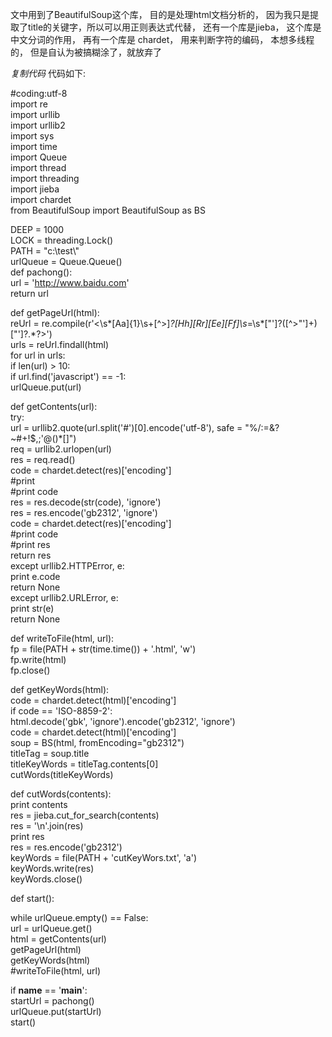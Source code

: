 文中用到了BeautifulSoup这个库， 目的是处理html文档分析的， 因为我只是提取了title的关键字，所以可以用正则表达式代替，
还有一个库是jieba， 这个库是中文分词的作用， 再有一个库是 chardet， 用来判断字符的编码， 本想多线程的， 但是自认为被搞糊涂了，就放弃了

_复制代码_ 代码如下:

  
#coding:utf-8  
import re  
import urllib  
import urllib2  
import sys  
import time  
import Queue  
import thread  
import threading  
import jieba  
import chardet  
from BeautifulSoup import BeautifulSoup as BS

  
DEEP = 1000  
LOCK = threading.Lock()  
PATH = "c:\\test\\"  
urlQueue = Queue.Queue()  
def pachong():  
url = 'http://www.baidu.com'  
return url

def getPageUrl(html):  
reUrl =
re.compile(r'<\s*[Aa]{1}\s+[^>]*?[Hh][Rr][Ee][Ff]\s*=\s*[\"\']?([^>\"\']+)[\"\']?.*?>')  
urls = reUrl.findall(html)  
for url in urls:  
if len(url) > 10:  
if url.find('javascript') == -1:  
urlQueue.put(url)

def getContents(url):  
try:  
url = urllib2.quote(url.split('#')[0].encode('utf-8'), safe =
"%/:=&?~#+!$,;'@()*[]")  
req = urllib2.urlopen(url)  
res = req.read()  
code = chardet.detect(res)['encoding']  
#print  
#print code  
res = res.decode(str(code), 'ignore')  
res = res.encode('gb2312', 'ignore')  
code = chardet.detect(res)['encoding']  
#print code  
#print res  
return res  
except urllib2.HTTPError, e:  
print e.code  
return None  
except urllib2.URLError, e:  
print str(e)  
return None  
  
def writeToFile(html, url):  
fp = file(PATH + str(time.time()) + '.html', 'w')  
fp.write(html)  
fp.close()  
  
  
def getKeyWords(html):  
code = chardet.detect(html)['encoding']  
if code == 'ISO-8859-2':  
html.decode('gbk', 'ignore').encode('gb2312', 'ignore')  
code = chardet.detect(html)['encoding']  
soup = BS(html, fromEncoding="gb2312")  
titleTag = soup.title  
titleKeyWords = titleTag.contents[0]  
cutWords(titleKeyWords)  
  
def cutWords(contents):  
print contents  
res = jieba.cut_for_search(contents)  
res = '\n'.join(res)  
print res  
res = res.encode('gb2312')  
keyWords = file(PATH + 'cutKeyWors.txt', 'a')  
keyWords.write(res)  
keyWords.close()  
  
def start():  
  
while urlQueue.empty() == False:  
url = urlQueue.get()  
html = getContents(url)  
getPageUrl(html)  
getKeyWords(html)  
#writeToFile(html, url)

  
if __name__ == '__main__':  
startUrl = pachong()  
urlQueue.put(startUrl)  
start()  

